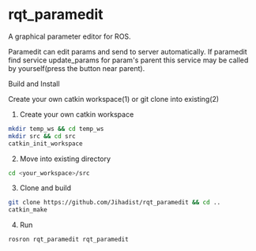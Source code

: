 rqt_paramedit
=============

A graphical parameter editor for ROS.

Paramedit can edit params and send to server automatically. If paramedit find service update_params for param's parent this service may be called by yourself(press the button near parent).


Build and Install

Create your own catkin workspace(1) or git clone into existing(2)

1. Create your own catkin workspace
  ```bash
  mkdir temp_ws && cd temp_ws 
  mkdir src && cd src
  catkin_init_workspace
  ```

2. Move into existing directory
  ```bash
  cd <your_workspace>/src
  ```
  
3.  Clone and build
  ```bash
  git clone https://github.com/Jihadist/rqt_paramedit && cd ..
  catkin_make
  ```
  
4. Run
  ```bash
  rosron rqt_paramedit rqt_paramedit
  ```
